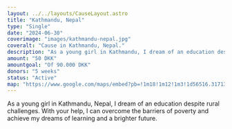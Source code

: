 ```yaml
---
layout: ../../layouts/CauseLayout.astro
title: "Kathmandu, Nepal"
type: "Single"
date: "2024-06-30"
coverimage: "images/kathmandu-nepal.jpg"
coveralt: "Cause in Kathmandu, Nepal."
description: "As a young girl in Kathmandu, I dream of an education despite many challenges."
amount: "50 DKK"
amountgoal: "Of 90.000 DKK"
donors: "5 weeks"
status: "Active"
map: "https://www.google.com/maps/embed?pb=!1m18!1m12!1m3!1d56516.317136162856!2d85.28493315571096!3d27.708954252247665!2m3!1f0!2f0!3f0!3m2!1i1024!2i768!4f13.1!3m3!1m2!1s0x39eb198a307baabf%3A0xb5137c1bf18db1ea!2sKatmandu%2044600%2C%20Nepal!5e0!3m2!1sda!2sdk!4v1734000113608!5m2!1sda!2sdk"
---
```


As a young girl in Kathmandu, Nepal, I dream of an education despite rural challenges. With your help, I can overcome the barriers of poverty and achieve my dreams of learning and a brighter future.